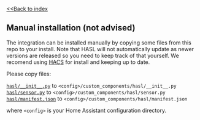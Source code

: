 [<<Back to index](/)

## Manual installation (not advised)

The integration can be installed manually by copying some files from this repo to your install. Note that HASL will not automatically update as newer versions are released so you need to keep track of that yourself. We recomend using [HACS](hacs) for install and keeping up to date.

Please copy files:

[`hasl/__init__.py`](https://github.com/hasl-platform/hasl-sensor/blob/master/custom_components/hasl/__init__.py) to `<config>/custom_components/hasl/__init__.py`
[`hasl/sensor.py`](https://github.com/hasl-platform/hasl-sensor/blob/master/custom_components/hasl/sensor.py) to `<config>/custom_components/hasl/sensor.py`
[`hasl/manifest.json`](https://github.com/hasl-platform/hasl-sensor/blob/master/custom_components/hasl/manifest.json) to `<config>/custom_components/hasl/manifest.json`

where `<config>` is your Home Assistant configuration directory.

